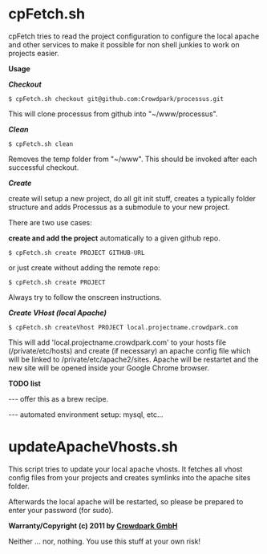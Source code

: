cpFetch.sh
==========

cpFetch tries to read the project configuration to configure the local apache and other services to make it possible for non shell junkies to work on projects easier.

**Usage**

***Checkout***

	$ cpFetch.sh checkout git@github.com:Crowdpark/processus.git

This will clone processus from github into "~/www/processus".

***Clean***

    $ cpFetch.sh clean

Removes the temp folder from "~/www". This should be invoked after each successful checkout.

***Create***

create will setup a new project, do all git init stuff, creates a typically folder structure and adds Processus as a submodule to your new project.

There are two use cases:

****create and add the project**** automatically to a given github repo.

    $ cpFetch.sh create PROJECT GITHUB-URL

or just create without adding the remote repo:

    $ cpFetch.sh create PROJECT

Always try to follow the onscreen instructions.

***Create VHost (local Apache)***

    $ cpFetch.sh createVhost PROJECT local.projectname.crowdpark.com
    
This will add 'local.projectname.crowdpark.com' to your hosts file (/private/etc/hosts) and create (if necessary) an apache config file which will be linked to /private/etc/apache2/sites. Apache will be restartet and the new site will be opened inside your Google Chrome browser.

**TODO list**

--- offer this as a brew recipe.

--- automated environment setup: mysql, etc...

updateApacheVhosts.sh
=====================

This script tries to update your local apache vhosts. It fetches all vhost config files from your projects and creates symlinks into the apache sites folder.

Afterwards the local apache will be restarted, so please be prepared to enter your password (for sudo).

**Warranty/Copyright (c) 2011 by [Crowdpark GmbH](http://www.crowdpark.com)**

Neither ... nor, nothing. You use this stuff at your own risk!
